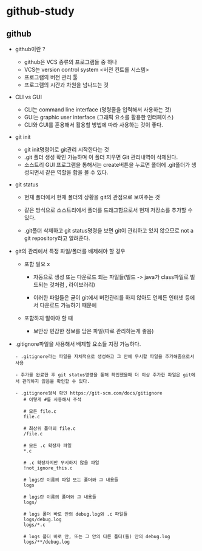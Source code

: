 # github-study

## github

   * github이란 ?
   
      - github은 VCS 종류의 프로그램들 중 하나
      - VCS는 version control system <버전 컨트롤 시스템>
      - 프로그램의 버전 관리 툴
      - 프로그램의 시간과 차원을 넘나드는 것
   
   * CLI vs GUI

      - CLI는 command line interface (명령줄을 입력해서 사용하는 것)
      - GUI는 graphic user interface (그래픽 요소를 활용한 인터페이스)
      - CLI와 GUI를 혼용해서 활용할 방법에 따라 사용하는 것이 좋다.

   * git init

      - git init명령어로 git관리 시작한다는 것
      - .git 폴더 생성 확인 가능하며 이 폴더 지우면 Git 관리내역이 삭제된다.
      - 소스트리 GUI 프로그램을 통해서는 create버튼을 누르면 폴더에 .git폴더가 생성되면서
      같은 역할을 함을 볼 수 있다.

   * git status

      - 현재 폴더에서 현재 폴더의 상황을 git의 관점으로 보여주는 것
      - 같은 방식으로 소스트리에서 폴더를 드래그함으로서 현재 저장소를 추가할 수 있다.
   
      - .git폴더 삭제하고 git status명령을 보면 git이 관리하고 있지 않으므로 
      not a git repository라고 알려준다.
   
   * git의 관리에서 특정 파일/폴더를 배제해야 할 경우

     - 포함 필요 x

         - 자동으로 생성 또는 다운로드 되는 파일들(빌드 -> java가 class파일로 빌드되는 것처럼 , 라이브러리)

         - 이러한 파일들은 굳이 git에서 버전관리를 하지 않아도 언제든 인터넷 등에서 다운로드 가능하기 때문에

     - 포함하지 말아야 할 때

         - 보안상 민감한 정보를 담은 파일(따로 관리하는게 좋음)

      
   - .gitignore파일을 사용해서 배제할 요소들 지정 가능하다.

         - .gitignore라는 파일을 자체적으로 생성하고 그 안에 무시할 파일을 추가해줌으로서 사용
         
         - 추가를 완료한 후 git status명령을 통해 확인했을때 더 이상 추가한 파일은 git에서 관리하지 않음을 확인할 수 있다. 

         - .gitignore형식 확인 https://git-scm.com/docs/gitignore
            # 이렇게 #를 사용해서 주석

            # 모든 file.c
            file.c

            # 최상위 폴더의 file.c
            /file.c

            # 모든 .c 확장자 파일
            *.c

            # .c 확장자지만 무시하지 않을 파일
            !not_ignore_this.c

            # logs란 이름의 파일 또는 폴더와 그 내용들
            logs

            # logs란 이름의 폴더와 그 내용들
            logs/

            # logs 폴더 바로 안의 debug.log와 .c 파일들
            logs/debug.log
            logs/*.c

            # logs 폴더 바로 안, 또는 그 안의 다른 폴더(들) 안의 debug.log
            logs/**/debug.log

    
